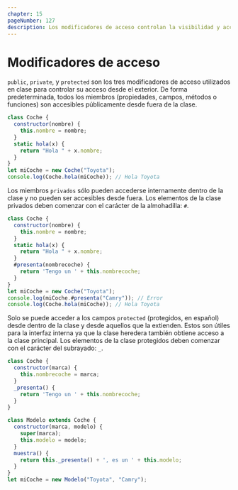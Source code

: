 ```yaml
---
chapter: 15
pageNumber: 127
description: Los modificadores de acceso controlan la visibilidad y accesibilidad de los miembros de la clase (propiedades y métodos). public, private y protected son los tres modificadores de acceso utilizados en clase para controlar su acceso desde el exterior. De forma predeterminada, todos los miembros (propiedades, campos, métodos o funciones) son accesibles públicamente desde fuera de la clase.
---
```

# Modificadores de acceso

`public`, `private`, y `protected` son los tres modificadores de acceso utilizados en clase para controlar su acceso desde el exterior. De forma predeterminada, todos los miembros (propiedades, campos, métodos o funciones) son accesibles públicamente desde fuera de la clase.

```javascript
class Coche {
  constructor(nombre) {
    this.nombre = nombre;
  }
  static hola(x) {
    return "Hola " + x.nombre;
  }
}
let miCoche = new Coche("Toyota");
console.log(Coche.hola(miCoche)); // Hola Toyota
```

Los miembros `privados` sólo pueden accederse internamente dentro de la clase y no pueden ser accesibles desde fuera. Los elementos de la clase privados deben comenzar con el carácter de la almohadilla: `#`.

```javascript
class Coche {
  constructor(nombre) {
    this.nombre = nombre;
  }
  static hola(x) {
    return "Hola " + x.nombre;
  }
  #presenta(nombrecoche) {
    return 'Tengo un ' + this.nombrecoche;
  }
}
let miCoche = new Coche("Toyota");
console.log(miCoche.#presenta("Camry")); // Error
console.log(Coche.hola(miCoche)); // Hola Toyota
```

Solo se puede acceder a los campos `protected` (protegidos, en español) desde dentro de la clase y desde aquellos que la extienden. Estos son útiles para la interfaz interna ya que la clase heredera también obtiene acceso a la clase principal. Los elementos de la clase protegidos deben comenzar con el carácter del subrayado: `_`.

```javascript
class Coche {
  constructor(marca) {
    this.nombrecoche = marca;
  }
  _presenta() {
    return 'Tengo un ' + this.nombrecoche;
  }
}

class Modelo extends Coche {
  constructor(marca, modelo) {
    super(marca);
    this.modelo = modelo;
  }
  muestra() {
    return this._presenta() + ', es un ' + this.modelo;
  }
}
let miCoche = new Modelo("Toyota", "Camry");
```

